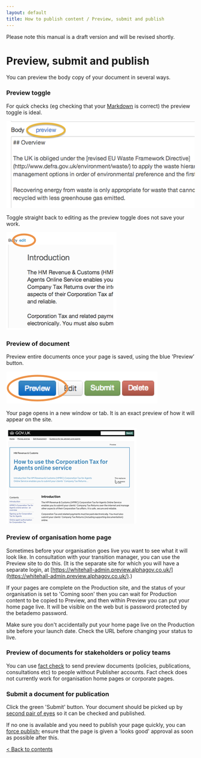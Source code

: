```yaml
---
layout: default
title: How to publish content / Preview, submit and publish 
---
```


Please note this manual is a draft version and will be revised shortly.

# Preview, submit and publish 

You can preview the body copy of your document in several ways. 

### Preview toggle

For quick checks (eg checking that your [Markdown](http://alphagov.github.io/inside-government-admin-guide/creating-documents/markdown.html) is correct) the preview toggle is ideal. 

![Preview your work 1](preview-your-work-1.png)

Toggle straight back to editing as the preview toggle does not save your work.

![Preview your work 2](preview-your-work-2.png)

### Preview of document

Preview entire documents once your page is saved, using the blue 'Preview’ button.

![Preview your work 3](preview-your-work-3.png)

Your page opens in a new window or tab. It is an exact preview of how it will appear on the site. 

![Preview your work 4](preview-your-work-4.png)

### Preview of organisation home page

Sometimes before your organisation goes live you want to see what it will look like. In consultation with your transition manager, you can use the Preview site to do this. (It is the separate site for which you will have a separate login, at [https://whitehall-admin.preview.alphagov.co.uk/](https://whitehall-admin.preview.alphagov.co.uk/).)

If your pages are complete on the Production site, and the status of your organisation is set to 'Coming soon' then you can wait for Production content to be copied to Preview, and then within Preview you can put your home page live. It will be visible on the web but is password protected by the betademo password.

Make sure you don't accidentally put your home page live on the Production site before your launch date. Check the URL before changing your status to live. 

### Preview of documents for stakeholders or policy teams

You can use [fact check](http://alphagov.github.io/inside-government-admin-guide/workflow-content/fact-checking.html) to send preview documents (policies, publications, consultations etc) to people without Publisher accounts. Fact check does not currently work for organisation home pages or corporate pages.

### Submit a document for publication

Click the green 'Submit' button. Your document should be picked up by [second pair of eyes](http://alphagov.github.io/inside-government-admin-guide/workflow-content/second-pair-of-eyes.html) so it can be checked and published.

If no one is available and you need to publish your page quickly, you can [force publish](http://alphagov.github.io/inside-government-admin-guide/workflow-content/second-pair-of-eyes.html); ensure that the page is given a 'looks good' approval as soon as possible after this.

[< Back to contents](http://alphagov.github.io/inside-government-admin-guide/)


